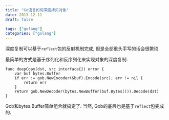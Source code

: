```yaml
---
title: "Go语言如何深度拷贝对象"
date: 2013-12-11
draft: false

tags: ["golang"]
categories: ["golang"]
---
```


深度复制可以基于`reflect`包的反射机制完成, 但是全部重头手写的话会很繁琐.

最简单的方式是基于序列化和反序列化来实现对象的深度复制:

	func deepCopy(dst, src interface{}) error {
		var buf bytes.Buffer
		if err := gob.NewEncoder(&buf).Encode(src); err != nil {
			return err
		}
		return gob.NewDecoder(bytes.NewBuffer(buf.Bytes())).Decode(dst)
	}

Gob和bytes.Buffer简单组合就搞定了. 当然, Gob的底层也是基于`reflect`包完成的.
